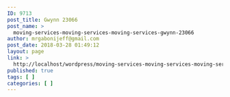 ```yaml
---
ID: 9713
post_title: Gwynn 23066
post_name: >
  moving-services-moving-services-moving-services-gwynn-23066
author: mrgabonijeff@gmail.com
post_date: 2018-03-28 01:49:12
layout: page
link: >
  http://localhost/wordpress/moving-services-moving-services-moving-services-gwynn-23066/
published: true
tags: [ ]
categories: [ ]
---
```

